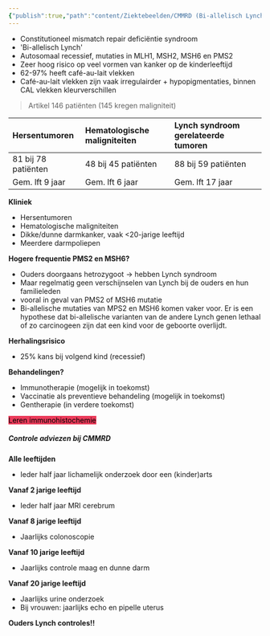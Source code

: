 ```yaml
---
{"publish":true,"path":"content/Ziektebeelden/CMMRD (Bi-allelisch Lynch).md","permalink":"/content/ziektebeelden/cmmrd-bi-allelisch-lynch/","title":"CMMRD (Bi-allelisch Lynch)","tags":["Klinische_genetica","Oncologie","MDL","Ziektebeeld"]}
---
```



- Constitutioneel mismatch repair deficiëntie syndroom
- 'Bi-allelisch Lynch'
- Autosomaal recessief, mutaties in MLH1, MSH2, MSH6 en PMS2
- Zeer hoog risico op veel vormen van kanker op de kinderleeftijd
- 62-97% heeft café-au-lait vlekken
- Café-au-lait vlekken zijn vaak irregulairder + hypopigmentaties, binnen CAL vlekken kleurverschillen

> Artikel 146 patiënten (145 kregen maligniteit)

| Hersentumoren       | Hematologische maligniteiten | Lynch syndroom gerelateerde tumoren |
|:------------------- |:---------------------------- |:----------------------------------- |
| 81 bij 78 patiënten | 48 bij 45 patiënten          | 88 bij 59 patiënten                 |
| Gem. lft 9 jaar     | Gem. lft 6 jaar              | Gem. lft 17 jaar                                    |

**Kliniek**
- Hersentumoren
- Hematologische maligniteiten
- Dikke/dunne darmkanker, vaak <20-jarige leeftijd
- Meerdere darmpoliepen

**Hogere frequentie PMS2 en MSH6?**
- Ouders doorgaans hetrozygoot -> hebben Lynch syndroom
- Maar regelmatig geen verschijnselen van Lynch bij de ouders en hun familieleden
- vooral in geval van PMS2 of MSH6 mutatie
- Bi-allelische mutaties van MPS2 en MSH6 komen vaker voor. Er is een hypothese dat bi-allelische varianten van de andere Lynch genen lethaal of zo carcinogeen zijn dat een kind voor de geboorte overlijdt. 

**Herhalingsrisico**
- 25% kans bij volgend kind (recessief)

**Behandelingen?**
- Immunotherapie (mogelijk in toekomst)
- Vaccinatie als preventieve behandeling (mogelijk in toekomst)
- Gentherapie (in verdere toekomst)

<mark style='background:#eb3b5a'>Leren immunohistochemie</mark>

##### Controle adviezen bij CMMRD
**Alle leeftijden**
- Ieder half jaar lichamelijk onderzoek door een (kinder)arts

**Vanaf 2 jarige leeftijd**
- Ieder half jaar MRI cerebrum

**Vanaf 8 jarige leeftijd**
- Jaarlijks colonoscopie

**Vanaf 10 jarige leeftijd**
- Jaarlijks controle maag en dunne darm

**Vanaf 20 jarige leeftijd**
- Jaarlijks urine onderzoek
- Bij vrouwen: jaarlijks echo en pipelle uterus

**Ouders Lynch controles!!**



